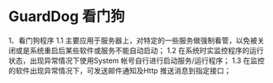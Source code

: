 # GuardDog  看门狗

1、看门狗程序
   1.1 主要应用于服务器上，对特定的一些服务做强制看管，以免被关闭或是系统重启后某些软件或服务不能自动启动；
   1.2 在系统时实监控程序的运行状态，出现异常情况下使用System 帐号自行进行启动服务/运行程序；
   1.3 在监控的软件出现异常情况下，可发送邮件通知及Http 推送消息到指定接口；

